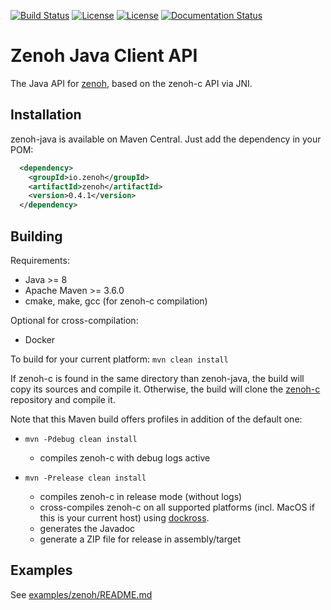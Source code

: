 
[![Build Status](https://travis-ci.com/atolab/zenoh-java.svg?branch=master)](https://travis-ci.com/atolab/zenoh-java)
[![License](https://img.shields.io/badge/License-EPL%202.0-blue)](https://choosealicense.com/licenses/epl-2.0/)
[![License](https://img.shields.io/badge/License-Apache%202.0-blue.svg)](https://opensource.org/licenses/Apache-2.0)
[![Documentation Status](https://readthedocs.org/projects/zenoh-java/badge/?version=latest)](https://zenoh-java.readthedocs.io/en/latest/?badge=latest)

# Zenoh Java Client API

The Java API for [zenoh](https://zenoh.io), based on the zenoh-c API via JNI.

## Installation

zenoh-java is available on Maven Central.
Just add the dependency in your POM:
```xml
  <dependency>
    <groupId>io.zenoh</groupId>
    <artifactId>zenoh</artifactId>
    <version>0.4.1</version>
  </dependency>
```

## Building
Requirements:
 - Java >= 8
 - Apache Maven >= 3.6.0
 - cmake, make, gcc (for zenoh-c compilation)

Optional for cross-compilation:
 - Docker

To build for your current platform:
```mvn clean install```

If zenoh-c is found in the same directory than zenoh-java, the build will copy its sources and compile it.
Otherwise, the build will clone the [zenoh-c](https://github.com/atolab/zenoh-c) repository and compile it.

Note that this Maven build offers profiles in addition of the default one:

 - ```mvn -Pdebug clean install```

    - compiles zenoh-c with debug logs active

 - ```mvn -Prelease clean install```

   - compiles zenoh-c in release mode (without logs)
   - cross-compiles zenoh-c on all supported platforms (incl. MacOS if this is your current host) using [dockross](https://github.com/dockcross/dockcross).
   - generates the Javadoc
   - generate a ZIP file for release in assembly/target


## Examples
See [examples/zenoh/README.md](examples/zenoh/)
